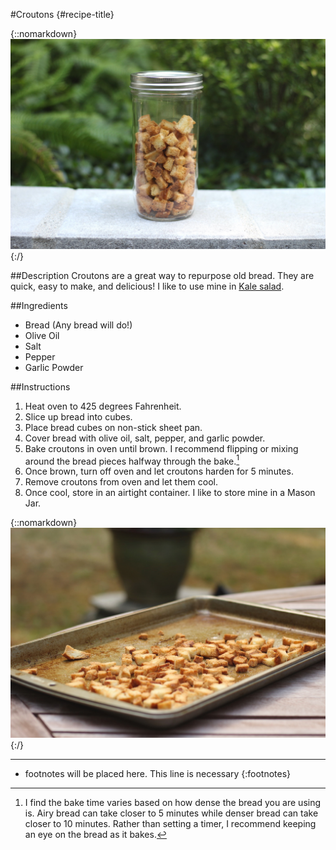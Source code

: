 #Croutons {#recipe-title}

<div markdown=1 class="image-and-text">

{::nomarkdown} 
<img src="images/recipe-images/croutons-1.JPG" class="image" alt="Croutons">
{:/}

<div markdown=1 class="text">

##Description
Croutons are a great way to repurpose old bread. They are quick, easy to make, and delicious! I like to use mine in <a href="kale-salad.md.html" target="_blank">Kale salad</a>. 

##Ingredients
- Bread (Any bread will do!)
- Olive Oil
- Salt
- Pepper
- Garlic Powder

##Instructions
1. Heat oven to 425 degrees Fahrenheit.
2. Slice up bread into cubes.
3. Place bread cubes on non-stick sheet pan.
4. Cover bread with olive oil, salt, pepper, and garlic powder.
5. Bake croutons in oven until brown. I recommend flipping or mixing around the bread pieces halfway through the bake.[^1]
6. Once brown, turn off oven and let croutons harden for 5 minutes.
7. Remove croutons from oven and let them cool.
8. Once cool, store in an airtight container. I like to store mine in a Mason Jar.

{::nomarkdown} 
<img src="images/recipe-images/croutons-3.JPG" class="image-in-recipe" alt="Croutons on tray">
{:/}

***

[^1]: I find the bake time varies based on how dense the bread you are using is. Airy bread can take closer to 5 minutes while denser bread can take closer to 10 minutes. Rather than setting a timer, I recommend keeping an eye on the bread as it bakes. 

* footnotes will be placed here. This line is necessary
{:footnotes}


</div>

</div>